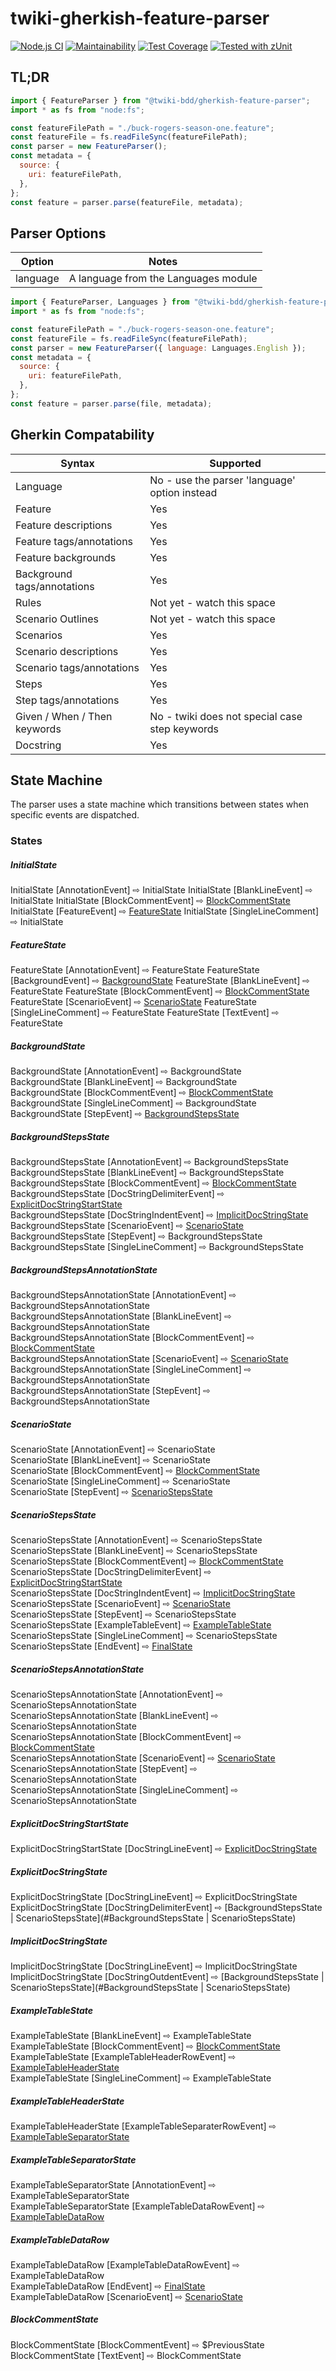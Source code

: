 # twiki-gherkish-feature-parser

[![Node.js CI](https://github.com/acuminous/twiki-gherkish-feature-parser/workflows/Node.js%20CI/badge.svg)](https://github.com/acuminous/twiki-gherkish-feature-parser/actions?query=workflow%3A%22Node.js+CI%22)
[![Maintainability](https://api.codeclimate.com/v1/badges/6837424f9e1fc6a634bf/maintainability)](https://codeclimate.com/github/acuminous/twiki-gherkish-feature-parser/maintainability)
[![Test Coverage](https://api.codeclimate.com/v1/badges/6837424f9e1fc6a634bf/test_coverage)](https://codeclimate.com/github/acuminous/twiki-gherkish-feature-parser/test_coverage)
[![Tested with zUnit](https://img.shields.io/badge/Tested%20with-zUnit-brightgreen)](https://www.npmjs.com/package/zunit)

## TL;DR

```js
import { FeatureParser } from "@twiki-bdd/gherkish-feature-parser";
import * as fs from "node:fs";

const featureFilePath = "./buck-rogers-season-one.feature";
const featureFile = fs.readFileSync(featureFilePath);
const parser = new FeatureParser();
const metadata = {
  source: {
    uri: featureFilePath,
  },
};
const feature = parser.parse(featureFile, metadata);
```

## Parser Options

| Option   | Notes                                |
| -------- | ------------------------------------ |
| language | A language from the Languages module |

```js
import { FeatureParser, Languages } from "@twiki-bdd/gherkish-feature-parser";
import * as fs from "node:fs";

const featureFilePath = "./buck-rogers-season-one.feature";
const featureFile = fs.readFileSync(featureFilePath);
const parser = new FeatureParser({ language: Languages.English });
const metadata = {
  source: {
    uri: featureFilePath,
  },
};
const feature = parser.parse(file, metadata);
```

## Gherkin Compatability

| Syntax                       | Supported                                      |
| ---------------------------- | ---------------------------------------------- |
| Language                     | No - use the parser 'language' option instead  |
| Feature                      | Yes                                            |
| Feature descriptions         | Yes                                            |
| Feature tags/annotations     | Yes                                            |
| Feature backgrounds          | Yes                                            |
| Background tags/annotations  | Yes                                            |
| Rules                        | Not yet - watch this space                     |
| Scenario Outlines            | Not yet - watch this space                     |
| Scenarios                    | Yes                                            |
| Scenario descriptions        | Yes                                            |
| Scenario tags/annotations    | Yes                                            |
| Steps                        | Yes                                            |
| Step tags/annotations        | Yes                                            |
| Given / When / Then keywords | No - twiki does not special case step keywords |
| Docstring                    | Yes                                            |

## State Machine

The parser uses a state machine which transitions between states when specific events are dispatched.

### States

##### InitialState

InitialState [AnnotationEvent] ⇨ InitialState
InitialState [BlankLineEvent] ⇨ InitialState
InitialState [BlockCommentEvent] ⇨ [BlockCommentState](#BlockCommentState)
InitialState [FeatureEvent] ⇨ [FeatureState](#[FeatureState])
InitialState [SingleLineComment] ⇨ InitialState

##### FeatureState

FeatureState [AnnotationEvent] ⇨ FeatureState
FeatureState [BackgroundEvent] ⇨ [BackgroundState](#BackgroundState)
FeatureState [BlankLineEvent] ⇨ FeatureState
FeatureState [BlockCommentEvent] ⇨ [BlockCommentState](#BlockCommentState)
FeatureState [ScenarioEvent] ⇨ [ScenarioState](#ScenarioState)
FeatureState [SingleLineComment] ⇨ FeatureState
FeatureState [TextEvent] ⇨ FeatureState

##### BackgroundState

BackgroundState [AnnotationEvent] ⇨ BackgroundState</br>
BackgroundState [BlankLineEvent] ⇨ BackgroundState</br>
BackgroundState [BlockCommentEvent] ⇨ [BlockCommentState](#BlockCommentState)</br>
BackgroundState [SingleLineComment] ⇨ BackgroundState</br>
BackgroundState [StepEvent] ⇨ [BackgroundStepsState](#BackgroundStepsState)</br>

##### BackgroundStepsState

BackgroundStepsState [AnnotationEvent] ⇨ BackgroundStepsState</br>
BackgroundStepsState [BlankLineEvent] ⇨ BackgroundStepsState</br>
BackgroundStepsState [BlockCommentEvent] ⇨ [BlockCommentState](#BlockCommentState)</br>
BackgroundStepsState [DocStringDelimiterEvent] ⇨ [ExplicitDocStringStartState](#ExplicitDocStringStartState)</br>
BackgroundStepsState [DocStringIndentEvent] ⇨ [ImplicitDocStringState](#ImplicitDocStringState)</br>
BackgroundStepsState [ScenarioEvent] ⇨ [ScenarioState](#ScenarioState)</br>
BackgroundStepsState [StepEvent] ⇨ BackgroundStepsState</br>
BackgroundStepsState [SingleLineComment] ⇨ BackgroundStepsState</br>

##### BackgroundStepsAnnotationState

BackgroundStepsAnnotationState [AnnotationEvent] ⇨ BackgroundStepsAnnotationState</br>
BackgroundStepsAnnotationState [BlankLineEvent] ⇨ BackgroundStepsAnnotationState</br>
BackgroundStepsAnnotationState [BlockCommentEvent] ⇨ [BlockCommentState](#BlockCommentState)</br>
BackgroundStepsAnnotationState [ScenarioEvent] ⇨ [ScenarioState](#ScenarioState)</br>
BackgroundStepsAnnotationState [SingleLineComment] ⇨ BackgroundStepsAnnotationState</br>
BackgroundStepsAnnotationState [StepEvent] ⇨ BackgroundStepsAnnotationState</br>

##### ScenarioState

ScenarioState [AnnotationEvent] ⇨ ScenarioState</br>
ScenarioState [BlankLineEvent] ⇨ ScenarioState</br>
ScenarioState [BlockCommentEvent] ⇨ [BlockCommentState](#BlockCommentState)</br>
ScenarioState [SingleLineComment] ⇨ ScenarioState</br>
ScenarioState [StepEvent] ⇨ [ScenarioStepsState](#ScenarioStepsState)</br>

##### ScenarioStepsState

ScenarioStepsState [AnnotationEvent] ⇨ ScenarioStepsState</br>
ScenarioStepsState [BlankLineEvent] ⇨ ScenarioStepsState</br>
ScenarioStepsState [BlockCommentEvent] ⇨ [BlockCommentState](#BlockCommentState)</br>
ScenarioStepsState [DocStringDelimiterEvent] ⇨ [ExplicitDocStringStartState](#ExplicitDocStringStartState)</br>
ScenarioStepsState [DocStringIndentEvent] ⇨ [ImplicitDocStringState](#ImplicitDocStringState)</br>
ScenarioStepsState [ScenarioEvent] ⇨ [ScenarioState](#ScenarioState)</br>
ScenarioStepsState [StepEvent] ⇨ ScenarioStepsState</br>
ScenarioStepsState [ExampleTableEvent] ⇨ [ExampleTableState](#ExampleTableState)</br>
ScenarioStepsState [SingleLineComment] ⇨ ScenarioStepsState</br>
ScenarioStepsState [EndEvent] ⇨ [FinalState](#FinalState)</br>

##### ScenarioStepsAnnotationState

ScenarioStepsAnnotationState [AnnotationEvent] ⇨ ScenarioStepsAnnotationState</br>
ScenarioStepsAnnotationState [BlankLineEvent] ⇨ ScenarioStepsAnnotationState</br>
ScenarioStepsAnnotationState [BlockCommentEvent] ⇨ [BlockCommentState](#BlockCommentState)</br>
ScenarioStepsAnnotationState [ScenarioEvent] ⇨ [ScenarioState](#ScenarioState)</br>
ScenarioStepsAnnotationState [StepEvent] ⇨ ScenarioStepsAnnotationState</br>
ScenarioStepsAnnotationState [SingleLineComment] ⇨ ScenarioStepsAnnotationState</br>

##### ExplicitDocStringStartState

ExplicitDocStringStartState [DocStringLineEvent] ⇨ [ExplicitDocStringState](#ExplicitDocStringState)</br>

##### ExplicitDocStringState

ExplicitDocStringState [DocStringLineEvent] ⇨ ExplicitDocStringState</br>
ExplicitDocStringState [DocStringDelimiterEvent] ⇨ [BackgroundStepsState | ScenarioStepsState](#BackgroundStepsState | ScenarioStepsState)</br>

##### ImplicitDocStringState

ImplicitDocStringState [DocStringLineEvent] ⇨ ImplicitDocStringState</br>
ImplicitDocStringState [DocStringOutdentEvent] ⇨ [BackgroundStepsState | ScenarioStepsState](#BackgroundStepsState | ScenarioStepsState)</br>

##### ExampleTableState

ExampleTableState [BlankLineEvent] ⇨ ExampleTableState</br>
ExampleTableState [BlockCommentEvent] ⇨ [BlockCommentState](#BlockCommentState)</br>
ExampleTableState [ExampleTableHeaderRowEvent] ⇨ [ExampleTableHeaderState](#ExampleTableHeaderState)</br>
ExampleTableState [SingleLineComment] ⇨ ExampleTableState</br>

##### ExampleTableHeaderState

ExampleTableHeaderState [ExampleTableSeparaterRowEvent] ⇨ [ExampleTableSeparatorState](#ExampleTableSeparatorState)</br>

##### ExampleTableSeparatorState

ExampleTableSeparatorState [AnnotationEvent] ⇨ ExampleTableSeparatorState</br>
ExampleTableSeparatorState [ExampleTableDataRowEvent] ⇨ [ExampleTableDataRow](#ExampleTableDataRow)</br>

##### ExampleTableDataRow

ExampleTableDataRow [ExampleTableDataRowEvent] ⇨ ExampleTableDataRow</br>
ExampleTableDataRow [EndEvent] ⇨ [FinalState](#FinalState)</br>
ExampleTableDataRow [ScenarioEvent] ⇨ [ScenarioState](#ScenarioState)</br>

##### BlockCommentState

BlockCommentState [BlockCommentEvent] ⇨ $PreviousState</br>
BlockCommentState [TextEvent] ⇨ BlockCommentState</br>
